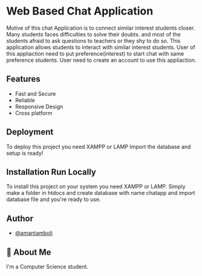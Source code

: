 
# Web Based Chat Application

Motive of this chat Application is to connect similar interest students 
closer. Many students faces difficulties to solve their doubts.
and most of the students afraid to ask questions to teachers or they 
shy to do so. This application allows students to interact with 
similar interest students. User of this appliaction need to put 
preference(interest) to start chat with same preference students.
User need to create an account to use this appliaction. 


## Features

- Fast and Secure
- Reliable
- Responsive Design
- Cross platform


## Deployment

To deploy this project you need XAMPP or LAMP
Import the database and setup is ready!


## Installation Run Locally

To install this project on your system you need XAMPP or LAMP. 
Simply make a folder in htdocs and create database with name chatapp
and import database file and you're ready to use. 




## Author

- [@amantamboli](https://www.github.com/Aman-tamboli)


## 🚀 About Me
I'm a Computer Science student.




